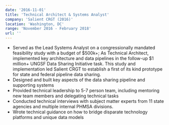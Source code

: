 ```yaml
---
date: '2016-11-01'
title: 'Technical Architect & Systems Analyst'
company: 'Salient CRGT (2016)'
location: 'Washington, DC'
range: 'November 2016 - February 2018'
url: ''
---
```


- Served as the Lead Systems Analyst on a congressionally mandated feasibility study with a budget of $500k+; As Technical Architect, implemented key architecture and data pipelines in the follow-up $1 million+ UNGSF Data Sharing Initiative task. This study and implementation led Salient CRGT to establish a first of its kind prototype for state and federal pipeline data sharing.
- Designed and built key aspects of the data sharing pipeline and supporting systems
- Provided technical leadership to 5-7 person team, including mentoring new team members and delegating technical tasks
- Conducted technical interviews with subject matter experts from 11 state agencies and multiple internal PHMSA divisions.
- Wrote technical guidance on how to bridge disparate technology platforms and unique data models
